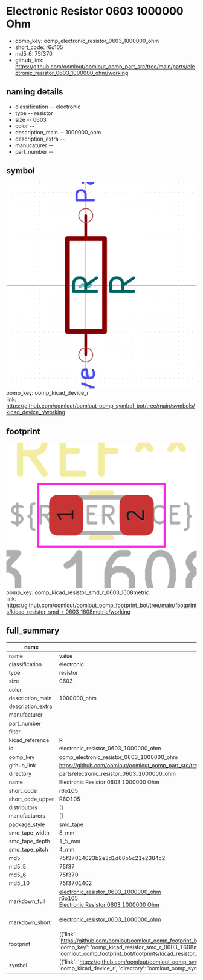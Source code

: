 # Electronic Resistor 0603 1000000 Ohm

  
* oomp_key: oomp_electronic_resistor_0603_1000000_ohm 
* short_code: r6o105
* md5_6: 75f370  
* github_link: https://github.com/oomlout/oomlout_oomp_part_src/tree/main/parts/electronic_resistor_0603_1000000_ohm/working  
## naming details
* classification -- electronic
* type -- resistor
* size -- 0603
* color -- 
* description_main -- 1000000_ohm
* description_extra -- 
* manucaturer -- 
* part_number -- 



## symbol

![](symbol/0/working/working_600.png)  
oomp_key: oomp_kicad_device_r  
link: https://github.com/oomlout/oomlout_oomp_symbol_bot/tree/main/symbols/kicad_device_r/working  

## footprint

![](footprint/0/working/working_600.png)  
oomp_key: oomp_kicad_resistor_smd_r_0603_1608metric  
link: https://github.com/oomlout/oomlout_oomp_footprint_bot/tree/main/footprints/kicad_resistor_smd_r_0603_1608metric/working  

## full_summary
| name | value | 
| --- | --- | 
| name | value | 
| classification | electronic | 
| type | resistor | 
| size | 0603 | 
| color |  | 
| description_main | 1000000_ohm | 
| description_extra |  | 
| manufacturer |  | 
| part_number |  | 
| filter |  | 
| kicad_reference | R | 
| id | electronic_resistor_0603_1000000_ohm | 
| oomp_key | oomp_electronic_resistor_0603_1000000_ohm | 
| github_link | https://github.com/oomlout/oomlout_oomp_part_src/tree/main/parts/electronic_resistor_0603_1000000_ohm/working | 
| directory | parts/electronic_resistor_0603_1000000_ohm | 
| name | Electronic Resistor 0603 1000000 Ohm | 
| short_code | r6o105 | 
| short_code_upper | R6O105 | 
| distributors | [] | 
| manufacturers | [] | 
| package_style | smd_tape | 
| smd_tape_width | 8_mm | 
| smd_tape_depth | 1_5_mm | 
| smd_tape_pitch | 4_mm | 
| md5 | 75f37014023b2e3d1d68b5c21e2384c2 | 
| md5_5 | 75f37 | 
| md5_6 | 75f370 | 
| md5_10 | 75f3701402 | 
| markdown_full | [electronic_resistor_0603_1000000_ohm](https://github.com/oomlout/oomlout_oomp_part_src/tree/main/parts/electronic_resistor_0603_1000000_ohm/working)<br>[r6o105](https://github.com/oomlout/oomlout_oomp_part_src/tree/main/parts/electronic_resistor_0603_1000000_ohm/working)<br>[Electronic Resistor 0603 1000000 Ohm](https://github.com/oomlout/oomlout_oomp_part_src/tree/main/parts/electronic_resistor_0603_1000000_ohm/working)<br><br> | 
| markdown_short | [electronic_resistor_0603_1000000_ohm](https://github.com/oomlout/oomlout_oomp_part_src/tree/main/parts/electronic_resistor_0603_1000000_ohm/working)<br><br> | 
| footprint | [{'link': 'https://github.com/oomlout/oomlout_oomp_footprint_bot/tree/main/foootprntss/kicad_resistor_smd_r_0603_1608metric', 'oomp_key': 'oomp_kicad_resistor_smd_r_0603_1608metric', 'directory': 'oomlout_oomp_footprint_bot/footprints/kicad_resistor_smd_r_0603_1608metric//working/working.kicad_mod'}] | 
| symbol | [{'link': 'https://github.com/oomlout/oomlout_oomp_symbol_bot/tree/main/symbols/kicad_device_r', 'oomp_key': 'oomp_kicad_device_r', 'directory': 'oomlout_oomp_symbol_bot/symbols/kicad_device_r//working/working.kicad_sym'}] | 
